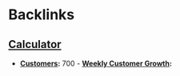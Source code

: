 
# Backlinks
## [Calculator](<Calculator.md>)
- **[Customers](<Customers.md>):** 700
        - **[Weekly Customer Growth](<Weekly Customer Growth.md>):**

